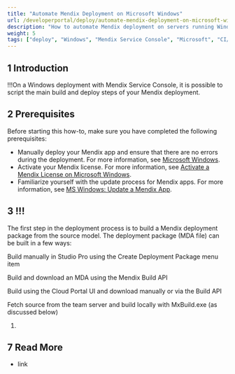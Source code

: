```yaml
---
title: "Automate Mendix Deployment on Microsoft Windows"
url: /developerportal/deploy/automate-mendix-deployment-on-microsoft-windows/
description: "How to automate Mendix deployment on servers running Windows by using a CI/CD pipeline"
weight: 5
tags: ["deploy", "Windows", "Mendix Service Console", "Microsoft", "CI/CD pipeline", "cmdlets"]
---
```


## 1 Introduction

!!!On a Windows deployment with Mendix Service Console, it is possible to script the main build and deploy steps of your Mendix deployment.

## 2 Prerequisites

Before starting this how-to, make sure you have completed the following prerequisites:

* Manually deploy your Mendix app and ensure that there are no errors during the deployment. For more information, see [Microsoft Windows](/developerportal/deploy/deploy-mendix-on-microsoft-windows/).
* Activate your Mendix license. For more information, see [Activate a Mendix License on Microsoft Windows](/developerportal/deploy/activate-a-mendix-license-on-microsoft-windows/).
* Familiarize yourself with the update process for Mendix apps. For more information, see [MS Windows: Update a Mendix App](/developerportal/deploy/updating-a-mendix-application/).

## 3 !!!

The first step in the deployment process is to build a Mendix deployment package from the source model. The deployment package (MDA file) can be built in a few ways:

Build manually in Studio Pro using the Create Deployment Package menu item

Build and download an MDA using the Mendix Build API

Build using the Cloud Portal UI and download manually or via the Build API

Fetch source from the team server and build locally with MxBuild.exe (as discussed below)

1. 

## 7 Read More

* link
